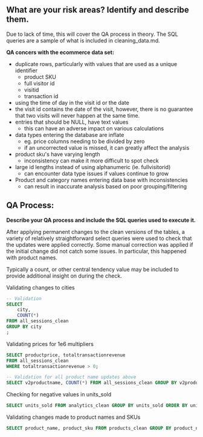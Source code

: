 ## What are your risk areas? Identify and describe them.
Due to lack of time, this will cover the QA process in theory. The SQL queries are a sample of what is included in cleaning_data.md.

**QA concers with the ecommerce data set:**
- duplicate rows, particularly with values that are used as a unique identifier
  - product SKU
  - full visitor id
  - visitid
  - transaction id
- using the time of day in the visit id or the date
- the visit id contains the date of the visit, however, there is no guarantee that two visits will never happen at the same time.
- entries that should be NULL, have text values
  - this can have an adverse impact on various calculations  
- data types entering the database are inflate
  - eg. price columns needing to be divided by zero
  - if an uncorrected value is missed, it can greatly affect the analysis
- product sku's have varying length
  - inconsistency can make it more difficult to spot check
- large id lengths instead of using alphanumeric (ie. fullvisitorid)
  - can encounter data type issues if values continue to grow
- Product and category names entering data base with inconsistencies
  - can result in inaccurate analysis based on poor grouping/filtering     
## QA Process:
**Describe your QA process and include the SQL queries used to execute it.**

After applying permanent changes to the clean versions of the tables, a variety of relatively straightforward select queries were used to check that the updates were applied correctly. Some manual correction was applied if the initial change did not catch some issues. In particular, this happened with product names. 

Typically a count, or other central tendency value may be included to provide additional insight on during the check. 

Validating changes to cities
```sql
-- Validation
SELECT 
	city,
	COUNT(*)
FROM all_sessions_clean
GROUP BY city
;
```

Validating prices for 1e6 multipliers
```sql
SELECT productprice, totaltransactionrevenue
FROM all_sessions_clean
WHERE totaltransactionrevenue > 0;
```
```sql
-- Validation for all product name updates above
SELECT v2productname, COUNT(*) FROM all_sessions_clean GROUP BY v2productname ORDER BY v2productname;
```
Checking for negative values in units_sold
```sql
SELECT units_sold FROM analytics_clean GROUP BY units_sold ORDER BY units_sold;
```
Validating changes made to product names and SKUs
```sql
SELECT product_name, product_sku FROM products_clean GROUP BY product_name, product_sku ORDER BY product_name;
```
